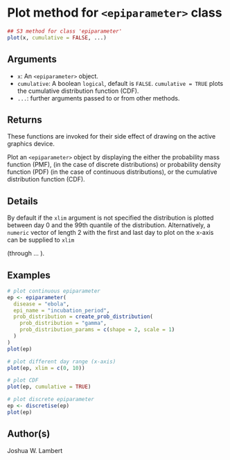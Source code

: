 # Plot method for `<epiparameter>` class

```r
## S3 method for class 'epiparameter'
plot(x, cumulative = FALSE, ...)
```

## Arguments

- `x`: An `<epiparameter>` object.
- `cumulative`: A boolean `logical`, default is `FALSE`. `cumulative = TRUE` plots the cumulative distribution function (CDF).
- `...`: further arguments passed to or from other methods.

## Returns

These functions are invoked for their side effect of drawing on the active graphics device.

Plot an `<epiparameter>` object by displaying the either the probability mass function (PMF), (in the case of discrete distributions) or probability density function (PDF) (in the case of continuous distributions), or the cumulative distribution function (CDF).

## Details

By default if the `xlim` argument is not specified the distribution is plotted between day 0 and the 99th quantile of the distribution. Alternatively, a `numeric` vector of length 2 with the first and last day to plot on the x-axis can be supplied to `xlim`

(through ... ).

## Examples

```r
# plot continuous epiparameter
ep <- epiparameter(
  disease = "ebola",
  epi_name = "incubation_period",
  prob_distribution = create_prob_distribution(
    prob_distribution = "gamma",
    prob_distribution_params = c(shape = 2, scale = 1)
  )
)
plot(ep)

# plot different day range (x-axis)
plot(ep, xlim = c(0, 10))

# plot CDF
plot(ep, cumulative = TRUE)

# plot discrete epiparameter
ep <- discretise(ep)
plot(ep)
```

## Author(s)

Joshua W. Lambert

